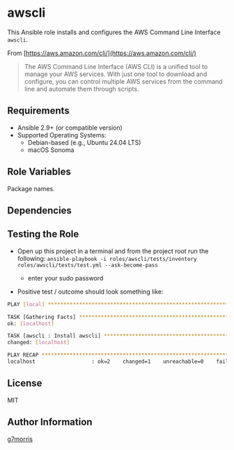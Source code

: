 awscli
=========

This Ansible role installs and configures the AWS Command Line Interface `awscli`.

From [https://aws.amazon.com/cli/](https://aws.amazon.com/cli/)

> The AWS Command Line Interface (AWS CLI) is a unified tool to manage your AWS services. With just one tool to download and configure, you can control multiple AWS services from the command line and automate them through scripts.

Requirements
------------

- Ansible 2.9+ (or compatible version)
- Supported Operating Systems:
  - Debian-based (e.g., Ubuntu 24.04 LTS)
  - macOS Sonoma

Role Variables
--------------

Package names.

Dependencies
------------

Testing the Role
----------------

* Open up this project in a terminal and from the project root run the following: `ansible-playbook -i roles/awscli/tests/inventory roles/awscli/tests/test.yml --ask-become-pass`
  * enter your sudo password

* Positive test / outcome should look something like:

```bash
PLAY [local] ******************************************************************

TASK [Gathering Facts] *********************************************************
ok: [localhost]

TASK [awscli : Install awscli] *********************************************
changed: [localhost]

PLAY RECAP *********************************************************************
localhost                  : ok=2    changed=1    unreachable=0    failed=0    skipped=0    rescued=0    ignored=0
```

License
-------

MIT

Author Information
------------------

[g7morris](https://github.com/g7morris)